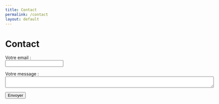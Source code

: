```yaml
---
title: Contact
permalink: /contact
layout: default
---
```


# Contact

<form
  action="https://formspree.io/f/xqkwqwdd"
  method="POST"
>
  <p>
  <label>Votre email :</label><br/>
    <input type="email" name="_replyto">
  </p>
  <p>
   <label>Votre message :</label><br/>
   <textarea name="message" cols="80"></textarea>
  </p>

  <!-- your other form fields go here -->

  <button type="submit">Envoyer</button>
</form>
